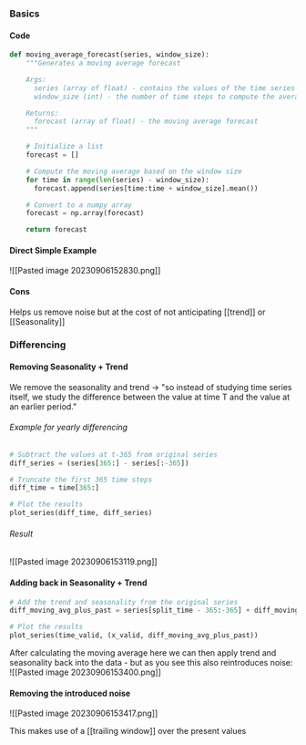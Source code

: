 ### Basics
#### Code
```python
def moving_average_forecast(series, window_size):
    """Generates a moving average forecast

    Args:
      series (array of float) - contains the values of the time series
      window_size (int) - the number of time steps to compute the average for

    Returns:
      forecast (array of float) - the moving average forecast
    """

    # Initialize a list
    forecast = []

    # Compute the moving average based on the window size
    for time in range(len(series) - window_size):
      forecast.append(series[time:time + window_size].mean())

    # Convert to a numpy array
    forecast = np.array(forecast)

    return forecast
```
#### Direct Simple Example
![[Pasted image 20230906152830.png]]

#### Cons
Helps us remove noise but at the cost of not anticipating [[trend]] or [[Seasonality]]
### Differencing
#### Removing Seasonality + Trend
We remove the seasonality and trend -> "so instead of studying time series itself, we study the difference between the value at time T and the value at an earlier period."

###### Example for yearly differencing
```python
# Subtract the values at t-365 from original series
diff_series = (series[365:] - series[:-365])

# Truncate the first 365 time steps
diff_time = time[365:]

# Plot the results
plot_series(diff_time, diff_series)
```
###### Result

![[Pasted image 20230906153119.png]]
#### Adding back in Seasonality + Trend
```python
# Add the trend and seasonality from the original series
diff_moving_avg_plus_past = series[split_time - 365:-365] + diff_moving_avg

# Plot the results
plot_series(time_valid, (x_valid, diff_moving_avg_plus_past))
```

After calculating the moving average here we can then apply trend and seasonality back into the data - but as you see this also reintroduces noise:
![[Pasted image 20230906153400.png]]

#### Removing the introduced noise
![[Pasted image 20230906153417.png]]

This makes use of a [[trailing window]] over the present values